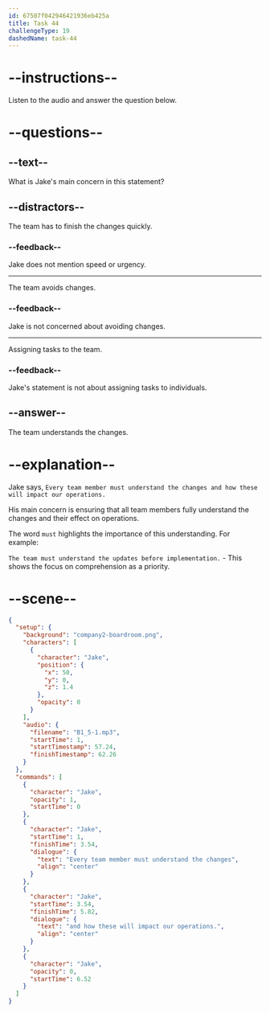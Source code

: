 ```yaml
---
id: 67507f042946421936eb425a
title: Task 44
challengeType: 19
dashedName: task-44
---
```

<!-- (Audio) Jake: Every team member must understand the changes and how these will impact our operations. -->

# --instructions--

Listen to the audio and answer the question below.

# --questions--

## --text--

What is Jake's main concern in this statement?

## --distractors--

The team has to finish the changes quickly.

### --feedback--

Jake does not mention speed or urgency.

---

The team avoids changes.

### --feedback--

Jake is not concerned about avoiding changes.

---

Assigning tasks to the team.

### --feedback--

Jake's statement is not about assigning tasks to individuals.

## --answer--

The team understands the changes.

# --explanation--

Jake says, `Every team member must understand the changes and how these will impact our operations.` 

His main concern is ensuring that all team members fully understand the changes and their effect on operations.

The word `must` highlights the importance of this understanding. For example:

`The team must understand the updates before implementation.` - This shows the focus on comprehension as a priority.

# --scene--

```json
{
  "setup": {
    "background": "company2-boardroom.png",
    "characters": [
      {
        "character": "Jake",
        "position": {
          "x": 50,
          "y": 0,
          "z": 1.4
        },
        "opacity": 0
      }
    ],
    "audio": {
      "filename": "B1_5-1.mp3",
      "startTime": 1,
      "startTimestamp": 57.24,
      "finishTimestamp": 62.26
    }
  },
  "commands": [
    {
      "character": "Jake",
      "opacity": 1,
      "startTime": 0
    },
    {
      "character": "Jake",
      "startTime": 1,
      "finishTime": 3.54,
      "dialogue": {
        "text": "Every team member must understand the changes",
        "align": "center"
      }
    },
    {
      "character": "Jake",
      "startTime": 3.54,
      "finishTime": 5.82,
      "dialogue": {
        "text": "and how these will impact our operations.",
        "align": "center"
      }
    },
    {
      "character": "Jake",
      "opacity": 0,
      "startTime": 6.52
    }
  ]
}
```


